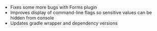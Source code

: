 ---
---

- Fixes some more bugs with Forms plugin
- Improves display of command-line flags so sensitive values can be hidden from console
- Updates gradle wrapper and dependency versions